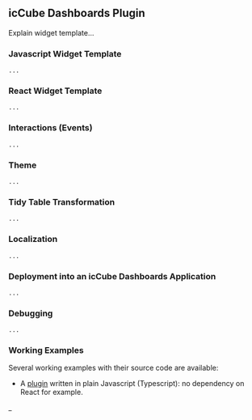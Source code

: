 ## icCube Dashboards Plugin

Explain widget template...

### Javascript Widget Template

    ...

### React Widget Template

    ...

### Interactions (Events)

    ...

### Theme

    ...

### Tidy Table Transformation

    ...

### Localization

    ...

### Deployment into an icCube Dashboards Application

    ...

### Debugging

    ...

### Working Examples

Several working examples with their source code are available:

- A [plugin](https://github.com/iccube-software/ic3-plugin-js) written in plain Javascript (Typescript):
  no dependency on React for example.

_